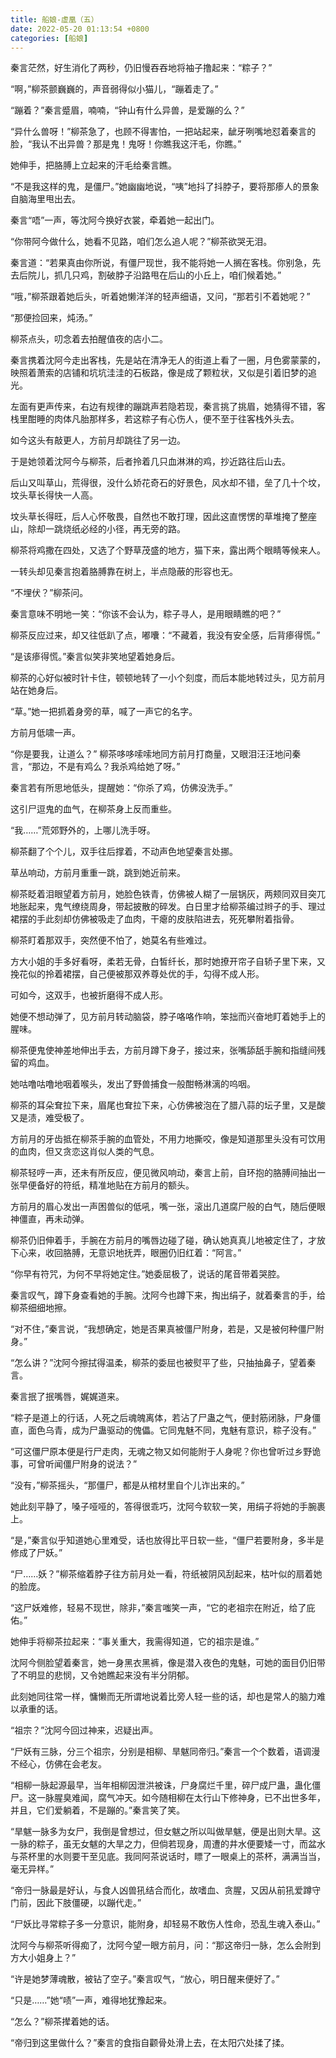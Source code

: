 ```yaml
---
title: 船娘-虚凰（五）
date: 2022-05-20 01:13:54 +0800
categories: [船娘]
---
```


秦言茫然，好生消化了两秒，仍旧慢吞吞地将袖子撸起来：“粽子？”

“啊，”柳茶颤巍巍的，声音弱得似小猫儿，“蹦着走了。”

“蹦着？”秦言蹙眉，喃喃，“钟山有什么异兽，是爱蹦的么？”

“异什么兽呀！”柳茶急了，也顾不得害怕，一把站起来，龇牙咧嘴地怼着秦言的脸，“我认不出异兽？那是鬼！鬼呀！你瞧我这汗毛，你瞧。”

她伸手，把胳膊上立起来的汗毛给秦言瞧。

“不是我这样的鬼，是僵尸。”她幽幽地说，“咦”地抖了抖脖子，要将那瘆人的景象自脑海里甩出去。

秦言“唔”一声，等沈阿今换好衣裳，牵着她一起出门。

“你带阿今做什么，她看不见路，咱们怎么追人呢？”柳茶欲哭无泪。

秦言道：“若果真由你所说，有僵尸现世，我不能将她一人搁在客栈。你别急，先去后院儿，抓几只鸡，割破脖子沿路甩在后山的小丘上，咱们候着她。”

“哦，”柳茶跟着她后头，听着她懒洋洋的轻声细语，又问，“那若引不着她呢？”

“那便捡回来，炖汤。”

柳茶点头，叨念着去拍醒值夜的店小二。

秦言携着沈阿今走出客栈，先是站在清净无人的街道上看了一圈，月色雾蒙蒙的，映照着萧索的店铺和坑坑洼洼的石板路，像是成了颗粒状，又似是引着旧梦的追光。

左面有更声传来，右边有规律的蹦跳声若隐若现，秦言挑了挑眉，她猜得不错，客栈里酣睡的肉体凡胎那样多，若这粽子有心伤人，便不至于往客栈外头去。

如今这头有敲更人，方前月却跳往了另一边。

于是她领着沈阿今与柳茶，后者拎着几只血淋淋的鸡，抄近路往后山去。

后山又叫草山，荒得很，没什么娇花奇石的好景色，风水却不错，垒了几十个坟，坟头草长得快一人高。

坟头草长得旺，后人心怀敬畏，自然也不敢打理，因此这直愣愣的草堆掩了整座山，除却一跳烧纸必经的小径，再无旁的路。

柳茶将鸡撒在四处，又选了个野草茂盛的地方，猫下来，露出两个眼睛等候来人。

一转头却见秦言抱着胳膊靠在树上，半点隐蔽的形容也无。

“不埋伏？”柳茶问。

秦言意味不明地一笑：“你该不会认为，粽子寻人，是用眼睛瞧的吧？”

柳茶反应过来，却又往低趴了点，嘟囔：“不藏着，我没有安全感，后背瘆得慌。”

“是该瘆得慌。”秦言似笑非笑地望着她身后。

柳茶的心好似被时针卡住，顿顿地转了一小个刻度，而后本能地转过头，见方前月站在她身后。

“草。”她一把抓着身旁的草，喊了一声它的名字。

方前月低啸一声。

“你是要我，让道么？” 柳茶哆哆嗦嗦地同方前月打商量，又眼泪汪汪地问秦言，“那边，不是有鸡么？我杀鸡给她了呀。”

秦言若有所思地低头，提醒她：“你杀了鸡，仿佛没洗手。”

这引尸逗鬼的血气，在柳茶身上反而重些。

“我……”荒郊野外的，上哪儿洗手呀。

柳茶翻了个个儿，双手往后撑着，不动声色地望秦言处挪。

草丛响动，方前月重重一跳，跳到她近前来。

柳茶眨着泪眼望着方前月，她脸色铁青，仿佛被人糊了一层锅灰，两颊同双目突兀地胀起来，鬼气缭绕周身，带起披散的碎发。白日里才给柳茶编过辫子的手、理过裙摆的手此刻却仿佛被吸走了血肉，干瘪的皮肤陷进去，死死攀附着指骨。

柳茶盯着那双手，突然便不怕了，她莫名有些难过。

方大小姐的手多好看呀，柔若无骨，白皙纤长，那时她撩开帘子自轿子里下来，又挽花似的拎着裙摆，自己便被那双养尊处优的手，勾得不成人形。

可如今，这双手，也被折磨得不成人形。

她便不想动弹了，见方前月转动脑袋，脖子咯咯作响，笨拙而兴奋地盯着她手上的腥味。

柳茶便鬼使神差地伸出手去，方前月蹲下身子，接过来，张嘴舔舐手腕和指缝间残留的鸡血。

她咕噜咕噜地咽着喉头，发出了野兽捕食一般酣畅淋漓的呜咽。

柳茶的耳朵耷拉下来，眉尾也耷拉下来，心仿佛被泡在了腊八蒜的坛子里，又是酸又是渍，难受极了。

方前月的牙齿抵在柳茶手腕的血管处，不用力地撕咬，像是知道那里头没有可饮用的血肉，但又贪恋这肖似人类的气息。

柳茶轻哼一声，还未有所反应，便见微风响动，秦言上前，自环抱的胳膊间抽出一张早便备好的符纸，精准地贴在方前月的额头。

方前月的眉心发出一声困兽似的低吼，嘴一张，滚出几道腐尸般的白气，随后便眼神僵直，再未动弹。

柳茶仍旧伸着手，手腕在方前月的嘴唇边碰了碰，确认她真真儿地被定住了，才放下心来，收回胳膊，无意识地抚弄，眼圈仍旧红着：“阿言。”

“你早有符咒，为何不早将她定住。”她委屈极了，说话的尾音带着哭腔。

秦言叹气，蹲下身查看她的手腕。沈阿今也蹲下来，掏出绢子，就着秦言的手，给柳茶细细地擦。

“对不住，”秦言说，“我想确定，她是否果真被僵尸附身，若是，又是被何种僵尸附身。”

“怎么讲？”沈阿今擦拭得温柔，柳茶的委屈也被熨平了些，只抽抽鼻子，望着秦言。

秦言抿了抿嘴唇，娓娓道来。

“粽子是道上的行话，人死之后魂魄离体，若沾了尸蛊之气，便封筋闭脉，尸身僵直，面色乌青，成为尸蛊驱动的傀儡。它同鬼魅不同，鬼魅有意识，粽子没有。”

“可这僵尸原本便是行尸走肉，无魂之物又如何能附于人身呢？你也曾听过乡野诡事，可曾听闻僵尸附身的说法？”

“没有，”柳茶摇头，“那僵尸，都是从棺材里自个儿诈出来的。”

她此刻平静了，嗓子哑哑的，答得很乖巧，沈阿今软软一笑，用绢子将她的手腕裹上。

“是，”秦言似乎知道她心里难受，话也放得比平日软一些，“僵尸若要附身，多半是修成了尸妖。”

“尸……妖？”柳茶缩着脖子往方前月处一看，符纸被阴风刮起来，枯叶似的扇着她的脸庞。

“这尸妖难修，轻易不现世，除非，”秦言嗤笑一声，“它的老祖宗在附近，给了庇佑。”

她伸手将柳茶拉起来：“事关重大，我需得知道，它的祖宗是谁。”

沈阿今侧脸望着秦言，她一身黑衣黑裤，像是潜入夜色的鬼魅，可她的面目仍旧带了不明显的悲悯，又令她瞧起来没有半分阴郁。

此刻她同往常一样，慵懒而无所谓地说着比旁人轻一些的话，却也是常人的脑力难以承重的话。

“祖宗？”沈阿今回过神来，迟疑出声。

“尸妖有三脉，分三个祖宗，分别是相柳、旱魃同帝归。”秦言一个个数着，语调漫不经心，仿佛在会老友。

“相柳一脉起源最早，当年相柳因泄洪被诛，尸身腐烂千里，碎尸成尸蛊，蛊化僵尸。这一脉腥臭难闻，腐气冲天。如今随相柳在太行山下修神身，已不出世多年，并且，它们爱躺着，不是蹦的。”秦言笑了笑。

“旱魃一脉多为女尸，我倒是曾想过，但女魃之所以叫做旱魃，便是出则大旱。这一脉的粽子，虽无女魃的大旱之力，但倘若现身，周遭的井水便要矮一寸，而盆水与茶杯里的水则要干至见底。我同阿茶说话时，瞟了一眼桌上的茶杯，满满当当，毫无异样。”

“帝归一脉最是好认，与食人凶兽犼结合而化，故嗜血、贪腥，又因从前犼爱蹲守门前，因此下肢僵硬，以蹦代走。”

“尸妖比寻常粽子多一分意识，能附身，却轻易不敢伤人性命，恐乱生魂入泰山。”

沈阿今与柳茶听得痴了，沈阿今望一眼方前月，问：“那这帝归一脉，怎么会附到方大小姐身上？”

“许是她梦薄魂散，被钻了空子。”秦言叹气，“放心，明日醒来便好了。”

“只是……”她“啧”一声，难得地犹豫起来。

“怎么？”柳茶撵着她的话。

“帝归到这里做什么？”秦言的食指自颧骨处滑上去，在太阳穴处揉了揉。

